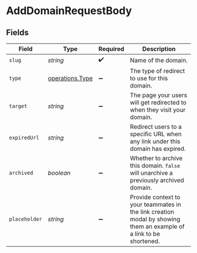 # AddDomainRequestBody


## Fields

| Field                                                                                                              | Type                                                                                                               | Required                                                                                                           | Description                                                                                                        |
| ------------------------------------------------------------------------------------------------------------------ | ------------------------------------------------------------------------------------------------------------------ | ------------------------------------------------------------------------------------------------------------------ | ------------------------------------------------------------------------------------------------------------------ |
| `slug`                                                                                                             | *string*                                                                                                           | :heavy_check_mark:                                                                                                 | Name of the domain.                                                                                                |
| `type`                                                                                                             | [operations.Type](../../models/operations/type.md)                                                                 | :heavy_minus_sign:                                                                                                 | The type of redirect to use for this domain.                                                                       |
| `target`                                                                                                           | *string*                                                                                                           | :heavy_minus_sign:                                                                                                 | The page your users will get redirected to when they visit your domain.                                            |
| `expiredUrl`                                                                                                       | *string*                                                                                                           | :heavy_minus_sign:                                                                                                 | Redirect users to a specific URL when any link under this domain has expired.                                      |
| `archived`                                                                                                         | *boolean*                                                                                                          | :heavy_minus_sign:                                                                                                 | Whether to archive this domain. `false` will unarchive a previously archived domain.                               |
| `placeholder`                                                                                                      | *string*                                                                                                           | :heavy_minus_sign:                                                                                                 | Provide context to your teammates in the link creation modal by showing them an example of a link to be shortened. |